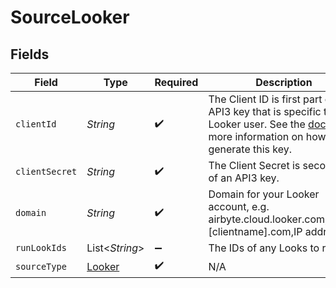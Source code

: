 # SourceLooker


## Fields

| Field                                                                                                                                                                                                              | Type                                                                                                                                                                                                               | Required                                                                                                                                                                                                           | Description                                                                                                                                                                                                        | Example                                                                                                                                                                                                            |
| ------------------------------------------------------------------------------------------------------------------------------------------------------------------------------------------------------------------ | ------------------------------------------------------------------------------------------------------------------------------------------------------------------------------------------------------------------ | ------------------------------------------------------------------------------------------------------------------------------------------------------------------------------------------------------------------ | ------------------------------------------------------------------------------------------------------------------------------------------------------------------------------------------------------------------ | ------------------------------------------------------------------------------------------------------------------------------------------------------------------------------------------------------------------ |
| `clientId`                                                                                                                                                                                                         | *String*                                                                                                                                                                                                           | :heavy_check_mark:                                                                                                                                                                                                 | The Client ID is first part of an API3 key that is specific to each Looker user. See the <a href="https://docs.airbyte.com/integrations/sources/looker">docs</a> for more information on how to generate this key. |                                                                                                                                                                                                                    |
| `clientSecret`                                                                                                                                                                                                     | *String*                                                                                                                                                                                                           | :heavy_check_mark:                                                                                                                                                                                                 | The Client Secret is second part of an API3 key.                                                                                                                                                                   |                                                                                                                                                                                                                    |
| `domain`                                                                                                                                                                                                           | *String*                                                                                                                                                                                                           | :heavy_check_mark:                                                                                                                                                                                                 | Domain for your Looker account, e.g. airbyte.cloud.looker.com,looker.[clientname].com,IP address                                                                                                                   | domainname.looker.com                                                                                                                                                                                              |
| `runLookIds`                                                                                                                                                                                                       | List\<*String*>                                                                                                                                                                                                    | :heavy_minus_sign:                                                                                                                                                                                                 | The IDs of any Looks to run                                                                                                                                                                                        |                                                                                                                                                                                                                    |
| `sourceType`                                                                                                                                                                                                       | [Looker](../../models/shared/Looker.md)                                                                                                                                                                            | :heavy_check_mark:                                                                                                                                                                                                 | N/A                                                                                                                                                                                                                |                                                                                                                                                                                                                    |